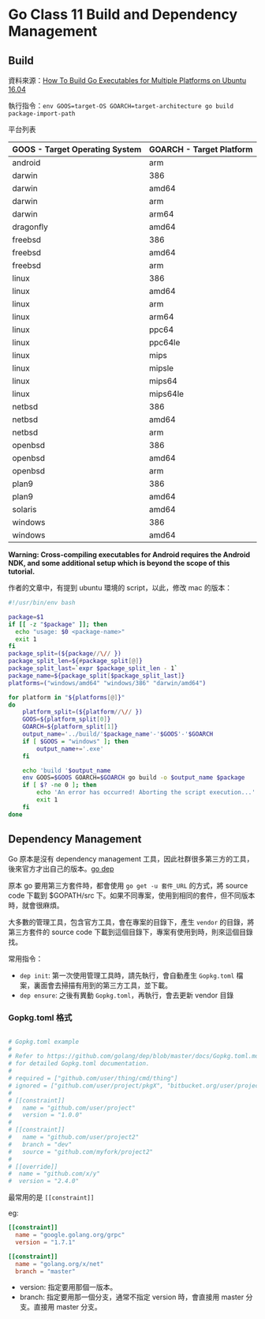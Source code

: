 # Go Class 11 Build and Dependency Management

## Build

資料來源：[How To Build Go Executables for Multiple Platforms on Ubuntu 16.04](https://www.digitalocean.com/community/tutorials/how-to-build-go-executables-for-multiple-platforms-on-ubuntu-16-04)

執行指令：`env GOOS=target-OS GOARCH=target-architecture go build package-import-path`

平台列表

| GOOS - Target Operating System | GOARCH - Target Platform |
| - | -
| android | arm
| darwin | 386
| darwin | amd64
| darwin | arm
| darwin | arm64
| dragonfly | amd64
| freebsd | 386
| freebsd | amd64
| freebsd | arm
| linux | 386
| linux | amd64
| linux | arm
| linux | arm64
| linux | ppc64
| linux | ppc64le
| linux | mips
| linux | mipsle
| linux | mips64
| linux | mips64le
| netbsd | 386
| netbsd | amd64
| netbsd | arm
| openbsd | 386
| openbsd | amd64
| openbsd | arm
| plan9 | 386
| plan9 | amd64
| solaris | amd64
| windows | 386
| windows | amd64

**Warning: Cross-compiling executables for Android requires the Android NDK, and some additional setup which is beyond the scope of this tutorial.**

作者的文章中，有提到 ubuntu 環境的 script，以此，修改 mac 的版本：

```bash {.line-numbers}
#!/usr/bin/env bash

package=$1
if [[ -z "$package" ]]; then
  echo "usage: $0 <package-name>"
  exit 1
fi
package_split=(${package//\// })
package_split_len=${#package_split[@]}
package_split_last=`expr $package_split_len - 1`
package_name=${package_split[$package_split_last]}
platforms=("windows/amd64" "windows/386" "darwin/amd64")

for platform in "${platforms[@]}"
do
    platform_split=(${platform//\// })
    GOOS=${platform_split[0]}
    GOARCH=${platform_split[1]}
    output_name='../build/'$package_name'-'$GOOS'-'$GOARCH
    if [ $GOOS = "windows" ]; then
        output_name+='.exe'
    fi

    echo 'build '$output_name
    env GOOS=$GOOS GOARCH=$GOARCH go build -o $output_name $package
    if [ $? -ne 0 ]; then
        echo 'An error has occurred! Aborting the script execution...'
        exit 1
    fi
done
```

## Dependency Management

Go 原本是沒有 dependency management 工具，因此社群很多第三方的工具，後來官方才出自己的版本。[go dep](https://github.com/golang/dep)

原本 go 要用第三方套件時，都會使用 `go get -u 套件_URL` 的方式，將 source code 下載到 $GOPATH/src 下。如果不同專案，使用到相同的套件，但不同版本時，就會很麻煩。

大多數的管理工具，包含官方工具，會在專案的目錄下，產生 `vendor` 的目錄，將第三方套件的 source code 下載到這個目錄下，專案有使用到時，則來這個目錄找。

常用指令：

- `dep init`: 第一次使用管理工具時，請先執行，會自動產生 `Gopkg.toml` 檔案，裏面會去掃描有用到的第三方工具，並下載。
- `dep ensure`: 之後有異動 `Gopkg.toml`，再執行，會去更新 vendor 目錄

### Gopkg.toml 格式

```toml {.line-numbers}

# Gopkg.toml example
#
# Refer to https://github.com/golang/dep/blob/master/docs/Gopkg.toml.md
# for detailed Gopkg.toml documentation.
#
# required = ["github.com/user/thing/cmd/thing"]
# ignored = ["github.com/user/project/pkgX", "bitbucket.org/user/project/pkgA/pkgY"]
#
# [[constraint]]
#   name = "github.com/user/project"
#   version = "1.0.0"
#
# [[constraint]]
#   name = "github.com/user/project2"
#   branch = "dev"
#   source = "github.com/myfork/project2"
#
# [[override]]
#  name = "github.com/x/y"
#  version = "2.4.0"
```

最常用的是 ``[[constraint]]``

eg:

```toml {.line-numbers}
[[constraint]]
  name = "google.golang.org/grpc"
  version = "1.7.1"

[[constraint]]
  name = "golang.org/x/net"
  branch = "master"
```

- version: 指定要用那個一版本。
- branch: 指定要用那一個分支，通常不指定 version 時，會直接用 master 分支。直接用 master 分支。